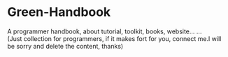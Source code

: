 # Green-Handbook
A programmer handbook, about tutorial, toolkit, books, website... ... <br>
(Just collection for programmers, if it makes fort for you, connect me.I will be sorry and delete the content, thanks)
